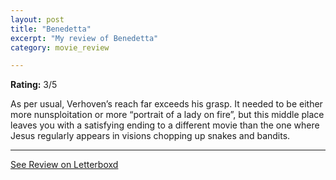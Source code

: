 ```yaml
---
layout: post
title: "Benedetta"
excerpt: "My review of Benedetta"
category: movie_review

---
```


**Rating:** 3/5

As per usual, Verhoven’s reach far exceeds his grasp. It needed to be either more nunsploitation or more “portrait of a lady on fire”, but this middle place leaves you with a satisfying ending to a different movie than the one where Jesus regularly appears in visions chopping up snakes and bandits.

<hr>

[See Review on Letterboxd](https://boxd.it/2luWuX)
